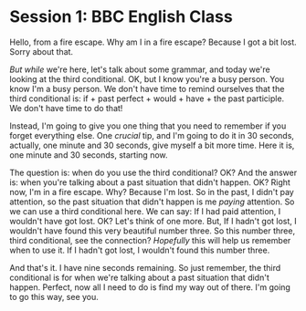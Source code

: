 # Session 1: BBC English Class

Hello, from a fire escape. Why am I in a fire escape? Because I got a bit lost. Sorry about that.

_But while_ we're here, let's talk about some grammar, and today we're looking at the third conditional. OK, but I know you're a busy person. You know I'm a busy person. We don't have time to remind ourselves that the third conditional is: if + past perfect + would + have + the past participle. We don't have time to do that!

Instead, I'm going to give you one thing that you need to remember if you forget everything else. One _crucial_ tip, and I'm going to do it in 30 seconds, actually, one minute and 30 seconds, give myself a bit more time. Here it is, one minute and 30 seconds, starting now.

The question is: when do you use the third conditional? OK? And the answer is: when you're talking about a past situation that didn't happen. OK? Right now, I'm in a fire escape. Why? Because I'm lost. So in the past, I didn't pay attention, so the past situation that didn't happen is me _paying_ attention. So we can use a third conditional here. We can say: If I had paid attention, I wouldn't have got lost. OK? Let's think of one more. But, If I hadn't got lost, I wouldn't have found this very beautiful number three. So this number three, third conditional, see the connection? _Hopefully_ this will help us remember when to use it. If I hadn't got lost, I wouldn't found this number three.

And that's it. I have nine seconds remaining. So just remember, the third conditional is for when we're talking about a past situation that didn't happen. Perfect, now all I need to do is find my way out of there. I'm going to go this way, see you.
